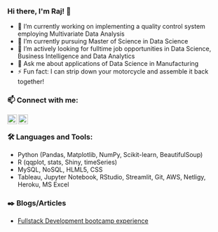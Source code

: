 ### Hi there, I'm Raj! 👋

- 🔭 I’m currently working on implementing a quality control system employing Multivariate Data Analysis
- 🌱 I’m currently pursuing Master of Science in Data Science 
- 🤔 I’m actively looking for fulltime job opportunities in Data Science, Business Intelligence and Data Analytics
- 💬 Ask me about applications of Data Science in Manufacturing
- ⚡ Fun fact: I can strip down your motorcycle and assemble it back together!


### 📫 Connect with me:
[<img align="left" alt="rajkumarin | LinkedIn" width="22px" src="https://cdn.jsdelivr.net/npm/simple-icons@v3/icons/linkedin.svg" />][linkedin]
[<img align="left" alt="rajkumarin | Tableau" width="22px" src="https://cdn.jsdelivr.net/npm/simple-icons@3.13.0/icons/tableau.svg" />][Tabelau]

<br />

### 🛠️ Languages and Tools:
- Python (Pandas, Matplotlib, NumPy, Scikit-learn, BeautifulSoup)
- R (qqplot, stats, Shiny, timeSeries)
- MySQL, NoSQL, HLML5, CSS
- Tableau, Jupyter Notebook, RStudio, Streamlit, Git, AWS, Netligy, Heroku, MS Excel


### ✒️ Blogs/Articles

<!-- BLOG-POST-LIST:START -->
- [Fullstack Development bootcamp experience](https://www.linkedin.com/pulse/winter-doing-full-stack-dev-raj-kumar-dhanapal/)

<!-- BLOG-POST-LIST:END -->


[linkedin]: https://www.linkedin.com/in/rajkumarin/
[Tabelau]: https://public.tableau.com/profile/rajkumarin#!/


